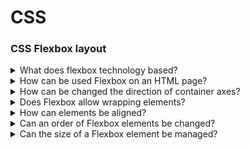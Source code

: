 # CSS

### CSS Flexbox layout

<details>
  <summary>What does flexbox technology based?</summary>

  Each of the flexbox containers has the base and secondary axis directed perpendicularly each other. Flexbox items suited on the base axis can be moved or stretched out by the secondary axis.

</details>

<details>
  <summary>How can be used Flexbox on an HTML page?</summary>

  Need to set a display css property of elemtn to flex or inline-flex values.

</details>

<details>
  <summary>How can be changed the direction of container axes?</summary>

  The direction of flexbox elements could be managed by flex-direction property into a flexbox container element. There are the next available values: row, column, row-reverse, column-reverse.

</details>

<details>
  <summary>Does Flexbox allow wrapping elements?</summary>

  A base flexbox elements behaviour is fitting elements onto one line. This behaviour can be changed by wrap property for a flexbox container. There are the next available values: nowrap, wrap, wrap-reverse. Moreover, possible to combine flex-direction and flex-wrap by flex-flow property.

</details>

<details>
  <summary>How can elements be aligned?</summary>

  Flexbox elements can be aligned by justify-content(the base axis) and align-content(the secondary axis). There are the next available properties: flex-start, flex-end, center, space-between, space-around. Moreover, it’s possible managing how flex items laid out along the secondary axis on the current line. There are the next available properties: stretch, flex-start, flex-end, center, baseline. Besides, item align could be managed for only one element by align-self property.

</details>

<details>
  <summary>Can an order of Flexbox elements be changed?</summary>

  In progress ...

</details>

<details>
  <summary>Can the size of a Flexbox element be managed?</summary>

  In progress ...

</details>

